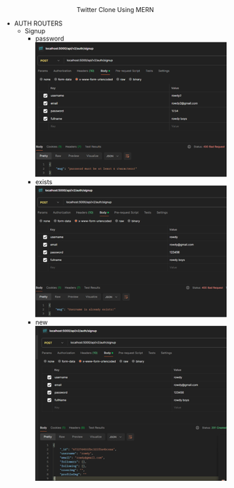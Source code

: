 <div align="center">
    Twitter Clone Using MERN
</div>
<ul>
    <li>
    AUTH ROUTERS
    <ul>
    <!-- signup -->
        <li>
        Signup
            <ul>
                <li>password<img src="./output/i3.png"></li>
                <li>exists<img src="./output/i2.png"></li>
                <li>new<img src="./output/i1.png"></li>
            </ul>
        </li>
<!-- login -->
    </ul>
    </li>

</ul>

